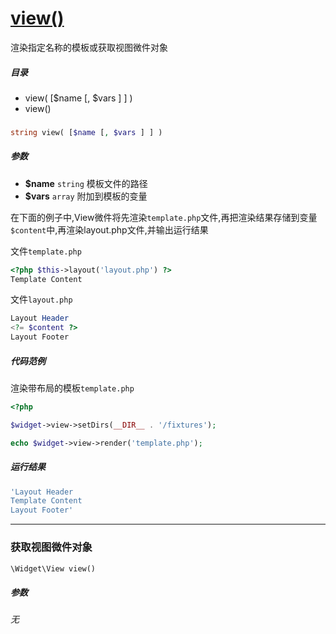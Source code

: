 [view()](http://twinh.github.io/widget/api/view)
================================================

渲染指定名称的模板或获取视图微件对象

##### 目录
* view( [$name [, $vars ] ] )
* view()

### 
```php
string view( [$name [, $vars ] ] )
```

##### 参数
* **$name** `string` 模板文件的路径
* **$vars** `array` 附加到模板的变量


在下面的例子中,View微件将先渲染`template.php`文件,再把渲染结果存储到变量`$content`中,再渲染layout.php文件,并输出运行结果

文件`template.php`
```php
<?php $this->layout('layout.php') ?>
Template Content
```

文件`layout.php`
```php
Layout Header
<?= $content ?>
Layout Footer
```


##### 代码范例
渲染带布局的模板`template.php`
```php
<?php

$widget->view->setDirs(__DIR__ . '/fixtures');

echo $widget->view->render('template.php');
```
##### 运行结果
```php
'Layout Header
Template Content
Layout Footer'
```
- - - -

### 获取视图微件对象
```php
\Widget\View view()
```

##### 参数
*无*

